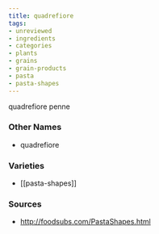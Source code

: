```yaml
---
title: quadrefiore
tags:
- unreviewed
- ingredients
- categories
- plants
- grains
- grain-products
- pasta
- pasta-shapes
---
```

quadrefiore penne

### Other Names

* quadrefiore

### Varieties

* [[pasta-shapes]]

### Sources
* http://foodsubs.com/PastaShapes.html
